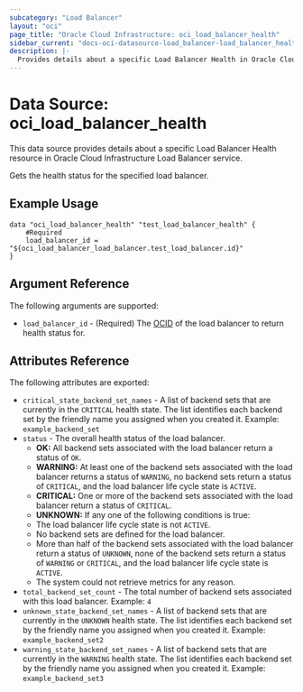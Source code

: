 ```yaml
---
subcategory: "Load Balancer"
layout: "oci"
page_title: "Oracle Cloud Infrastructure: oci_load_balancer_health"
sidebar_current: "docs-oci-datasource-load_balancer-load_balancer_health"
description: |-
  Provides details about a specific Load Balancer Health in Oracle Cloud Infrastructure Load Balancer service
---
```


# Data Source: oci_load_balancer_health
This data source provides details about a specific Load Balancer Health resource in Oracle Cloud Infrastructure Load Balancer service.

Gets the health status for the specified load balancer.

## Example Usage

```hcl
data "oci_load_balancer_health" "test_load_balancer_health" {
	#Required
	load_balancer_id = "${oci_load_balancer_load_balancer.test_load_balancer.id}"
}
```

## Argument Reference

The following arguments are supported:

* `load_balancer_id` - (Required) The [OCID](https://docs.cloud.oracle.com/iaas/Content/General/Concepts/identifiers.htm) of the load balancer to return health status for.


## Attributes Reference

The following attributes are exported:

* `critical_state_backend_set_names` - A list of backend sets that are currently in the `CRITICAL` health state. The list identifies each backend set by the friendly name you assigned when you created it.  Example: `example_backend_set` 
* `status` - The overall health status of the load balancer.
	*  **OK:** All backend sets associated with the load balancer return a status of `OK`.
	*  **WARNING:** At least one of the backend sets associated with the load balancer returns a status of `WARNING`, no backend sets return a status of `CRITICAL`, and the load balancer life cycle state is `ACTIVE`.
	*  **CRITICAL:** One or more of the backend sets associated with the load balancer return a status of `CRITICAL`.
	*  **UNKNOWN:** If any one of the following conditions is true:
	*  The load balancer life cycle state is not `ACTIVE`.
	*  No backend sets are defined for the load balancer.
	*  More than half of the backend sets associated with the load balancer return a status of `UNKNOWN`, none of the backend sets return a status of `WARNING` or `CRITICAL`, and the load balancer life cycle state is `ACTIVE`.
	*  The system could not retrieve metrics for any reason. 
* `total_backend_set_count` - The total number of backend sets associated with this load balancer.  Example: `4` 
* `unknown_state_backend_set_names` - A list of backend sets that are currently in the `UNKNOWN` health state. The list identifies each backend set by the friendly name you assigned when you created it.  Example: `example_backend_set2` 
* `warning_state_backend_set_names` - A list of backend sets that are currently in the `WARNING` health state. The list identifies each backend set by the friendly name you assigned when you created it.  Example: `example_backend_set3` 

